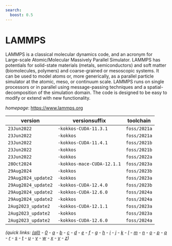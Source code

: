 ```yaml
---
search:
  boost: 0.5
---
```

# LAMMPS

LAMMPS is a classical molecular dynamics code, and an acronym for Large-scale Atomic/Molecular Massively Parallel Simulator. LAMMPS has potentials for solid-state materials (metals, semiconductors) and soft matter (biomolecules, polymers) and coarse-grained or mesoscopic systems. It can be used to model atoms or, more generically, as a parallel particle simulator at the atomic, meso, or continuum scale. LAMMPS runs on single processors or in parallel using message-passing techniques and a spatial-decomposition of the simulation domain. The code is designed to be easy to modify or extend with new functionality.

*homepage*: <https://www.lammps.org>

version | versionsuffix | toolchain
--------|---------------|----------
``23Jun2022`` | ``-kokkos-CUDA-11.3.1`` | ``foss/2021a``
``23Jun2022`` | ``-kokkos`` | ``foss/2021a``
``23Jun2022`` | ``-kokkos-CUDA-11.4.1`` | ``foss/2021b``
``23Jun2022`` | ``-kokkos`` | ``foss/2021b``
``23Jun2022`` | ``-kokkos`` | ``foss/2022a``
``28Oct2024`` | ``-kokkos-mace-CUDA-12.1.1`` | ``foss/2023a``
``29Aug2024`` | ``-kokkos`` | ``foss/2023b``
``29Aug2024_update2`` | ``-kokkos`` | ``foss/2023a``
``29Aug2024_update2`` | ``-kokkos-CUDA-12.4.0`` | ``foss/2023b``
``29Aug2024_update2`` | ``-kokkos-CUDA-12.6.0`` | ``foss/2024a``
``29Aug2024_update2`` | ``-kokkos`` | ``foss/2024a``
``2Aug2023_update2`` | ``-kokkos-CUDA-12.1.1`` | ``foss/2023a``
``2Aug2023_update2`` | ``-kokkos`` | ``foss/2023a``
``2Aug2023_update2`` | ``-kokkos-CUDA-12.6.0`` | ``foss/2024a``


*(quick links: [(all)](../index.md) - [0](../0/index.md) - [a](../a/index.md) - [b](../b/index.md) - [c](../c/index.md) - [d](../d/index.md) - [e](../e/index.md) - [f](../f/index.md) - [g](../g/index.md) - [h](../h/index.md) - [i](../i/index.md) - [j](../j/index.md) - [k](../k/index.md) - [l](../l/index.md) - [m](../m/index.md) - [n](../n/index.md) - [o](../o/index.md) - [p](../p/index.md) - [q](../q/index.md) - [r](../r/index.md) - [s](../s/index.md) - [t](../t/index.md) - [u](../u/index.md) - [v](../v/index.md) - [w](../w/index.md) - [x](../x/index.md) - [y](../y/index.md) - [z](../z/index.md))*

